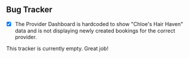 ## Bug Tracker

- [x] The Provider Dashboard is hardcoded to show "Chloe's Hair Haven" data and is not displaying newly created bookings for the correct provider.

This tracker is currently empty. Great job!
